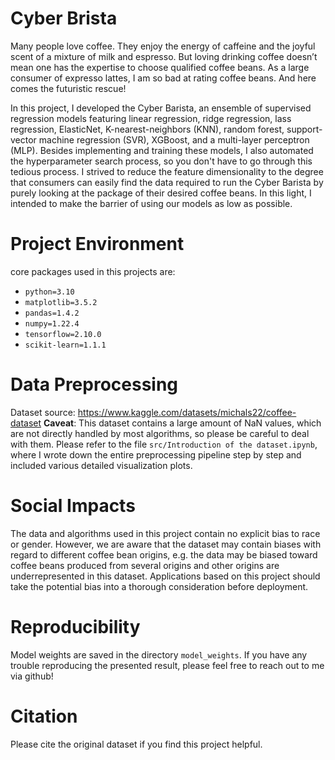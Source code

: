 # Cyber Brista
Many people love coffee. They enjoy the energy of caffeine and the joyful scent of a mixture of milk and espresso. But loving drinking coffee doesn’t mean one has the expertise to choose qualified coffee beans. As a large consumer of expresso lattes, I am so bad at rating coffee beans. And here comes the futuristic rescue! 

In this project, I developed the Cyber Barista, an ensemble of supervised regression models featuring linear regression, ridge regression, lass regression, ElasticNet, K-nearest-neighbors (KNN), random forest, support-vector machine regression (SVR), XGBoost, and a multi-layer perceptron (MLP). Besides implementing and training these models, I also automated the hyperparameter search process, so you don't have to go through this tedious process.
I strived to reduce the feature dimensionality to the degree that consumers can easily find the data required to run the Cyber Barista by purely looking at the package of their desired coffee beans. In this light, I intended to make the barrier of using our models as low as possible. 

# Project Environment
core packages used in this projects are:
- `python=3.10`
- `matplotlib=3.5.2`
- `pandas=1.4.2`
- `numpy=1.22.4`
- `tensorflow=2.10.0`
- `scikit-learn=1.1.1`


# Data Preprocessing
Dataset source: https://www.kaggle.com/datasets/michals22/coffee-dataset
**Caveat**: This dataset contains a large amount of NaN values, which are not directly handled by most algorithms, so please be careful to deal with them.
Please refer to the file `src/Introduction of the dataset.ipynb`, where I wrote down the entire preprocessing pipeline step by step and included various detailed visualization plots.

# Social Impacts
The data and algorithms used in this project contain no explicit bias to race or gender. However, we are aware that the dataset may contain biases with regard to different coffee bean origins, e.g. the data may be biased toward coffee beans produced from several origins and other origins are underrepresented in this dataset. Applications based on this project should take the potential bias into a thorough consideration before deployment.

# Reproducibility
Model weights are saved in the directory `model_weights`. If you have any trouble reproducing the presented result, please feel free to reach out to me via github!

# Citation
Please cite the original dataset if you find this project helpful.
